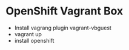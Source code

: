 # OpenShift Vagrant Box

* Install vagrang plugin vagrant-vbguest
* vagrant up
* install openshift

